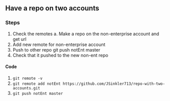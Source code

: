 ## Have a repo on two accounts
### Steps
1. Check the remotes
  a. Make a repo on the non-enterprise account and get url
2. Add new remote for non-enterprise account
3. Push to other repo git push notEnt master</li>
4. Check that it pushed to the new non-ent repo

#### Code
1. `git remote -v`
2. `git remote add notEnt https://github.com/JSinkler713/repo-with-two-accounts.git`
3. `git push notEnt master`
